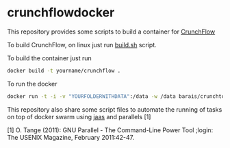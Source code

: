 # crunchflowdocker

This repository provides some scripts to build a container for [CrunchFlow](http://www.csteefel.com/)

To build CrunchFlow, on linux just run [build.sh](https://github.com/barais/crunchflowdocker/blob/master/build.sh) script. 

To build the container just run 

```bash
docker build -t yourname/crunchflow .
```

To run the docker 

```bash
docker run -t -i -v "YOURFOLDERWITHDATA":/data -w /data barais/crunchtop 
```


This repository also share some script files to automate the running of tasks on top of docker swarm using 
[jaas](https://github.com/alexellis/jaas) and parallels [1]

[1] O. Tange (2011): GNU Parallel - The Command-Line Power Tool ;login: The USENIX Magazine, February 2011:42-47.

